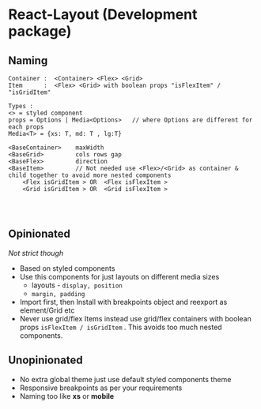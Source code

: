 # React-Layout (Development package)

## Naming

```tsx
Container :  <Container> <Flex> <Grid>
Item      :  <Flex> <Grid> with boolean props "isFlexItem" / "isGridItem"

Types :
<> = styled component
props = Options | Media<Options>   // where Options are different for each props
Media<T> = {xs: T, md: T , lg:T}

<BaseContainer>    maxWidth
<BaseGrid>         cols rows gap
<BaseFlex>         direction
<BaseItem>         // Not needed use <Flex>/<Grid> as container & child together to avoid more nested components
    <Flex isGridItem > OR  <Flex isFlexItem >
    <Grid isGridItem > OR  <Grid isFlexItem >




```

## Opinionated

_Not strict though_

- Based on styled components
- Use this components for just layouts on different media sizes
  - layouts - `display, position`
  - `margin, padding `
- Import first, then Install with breakpoints object and reexport as element/Grid etc
- Never use grid/flex Items instead use grid/flex containers with boolean props `isFlexItem / isGridItem` . This avoids too much nested components.

## Unopinionated

- No extra global theme just use default styled components theme
- Responsive breakpoints as per your requirements
- Naming too like **xs** or **mobile**
